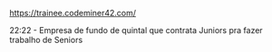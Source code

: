 <https://trainee.codeminer42.com/>


22:22 - Empresa de fundo de quintal que contrata Juniors pra fazer trabalho de Seniors
